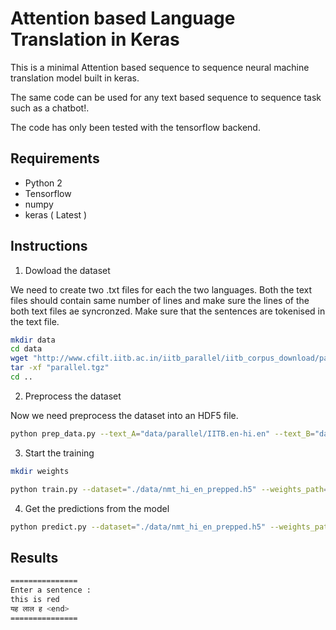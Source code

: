 # Attention based Language Translation in Keras

This is a minimal Attention based sequence to sequence neural machine translation model built in keras. 

The same code can be used for any text based sequence to sequence task such as a chatbot!. 

The code has only been tested with the tensorflow backend.



## Requirements

- Python 2
- Tensorflow 
- numpy
- keras ( Latest )



## Instructions

1) Dowload the dataset

We need to create two .txt files for each the two languages. Both the text files should contain same number of lines and make sure the lines of the both text files ae syncronzed.  Make sure that the sentences are tokenised in the text file.

```bash
mkdir data
cd data
wget "http://www.cfilt.iitb.ac.in/iitb_parallel/iitb_corpus_download/parallel.tgz"
tar -xf "parallel.tgz"
cd ..
```


2) Preprocess the dataset 

Now we need preprocess the dataset into an HDF5 file.

```bash
python prep_data.py --text_A="data/parallel/IITB.en-hi.en" --text_B="data/parallel/IITB.en-hi.hi" --out_file="./data/nmt_hi_en_prepped.h5"
```


3) Start the training

```bash
mkdir weights

python train.py --dataset="./data/nmt_hi_en_prepped.h5" --weights_path="./weights/KerasAttentionNMT_1.h5"
```



4)  Get the predictions from the model

```bash
python predict.py --dataset="./data/nmt_hi_en_prepped.h5" --weights_path="./weights/KerasAttentionNMT_1.h5"
```



## Results

```bash
===============
Enter a sentence : 
this is red
यह लाल ह <end> 
===============
```



